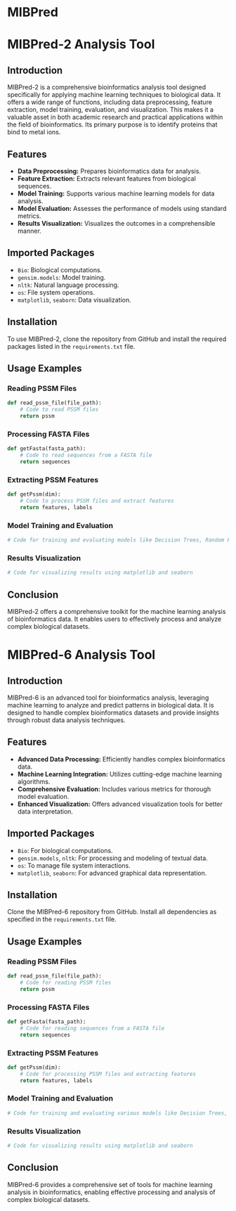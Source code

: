 # MIBPred

# MIBPred-2 Analysis Tool

## Introduction
MIBPred-2 is a comprehensive bioinformatics analysis tool designed specifically for applying machine learning techniques to biological data. It offers a wide range of functions, including data preprocessing, feature extraction, model training, evaluation, and visualization. This makes it a valuable asset in both academic research and practical applications within the field of bioinformatics. Its primary purpose is to identify proteins that bind to metal ions.

## Features
- **Data Preprocessing:** Prepares bioinformatics data for analysis.
- **Feature Extraction:** Extracts relevant features from biological sequences.
- **Model Training:** Supports various machine learning models for data analysis.
- **Model Evaluation:** Assesses the performance of models using standard metrics.
- **Results Visualization:** Visualizes the outcomes in a comprehensible manner.

## Imported Packages
- `Bio`: Biological computations.
- `gensim.models`: Model training.
- `nltk`: Natural language processing.
- `os`: File system operations.
- `matplotlib`, `seaborn`: Data visualization.

## Installation
To use MIBPred-2, clone the repository from GitHub and install the required packages listed in the `requirements.txt` file.

## Usage Examples

### Reading PSSM Files
```python
def read_pssm_file(file_path):
    # Code to read PSSM files
    return pssm
```

### Processing FASTA Files
```python
def getFasta(fasta_path):
    # Code to read sequences from a FASTA file
    return sequences
```

### Extracting PSSM Features
```python
def getPssm(dim):
    # Code to process PSSM files and extract features
    return features, labels
```

### Model Training and Evaluation
```python
# Code for training and evaluating models like Decision Trees, Random Forest, etc.
```

### Results Visualization
```python
# Code for visualizing results using matplotlib and seaborn
```

## Conclusion
MIBPred-2 offers a comprehensive toolkit for the machine learning analysis of bioinformatics data. It enables users to effectively process and analyze complex biological datasets.

# MIBPred-6 Analysis Tool

## Introduction
MIBPred-6 is an advanced tool for bioinformatics analysis, leveraging machine learning to analyze and predict patterns in biological data. It is designed to handle complex bioinformatics datasets and provide insights through robust data analysis techniques.

## Features
- **Advanced Data Processing:** Efficiently handles complex bioinformatics data.
- **Machine Learning Integration:** Utilizes cutting-edge machine learning algorithms.
- **Comprehensive Evaluation:** Includes various metrics for thorough model evaluation.
- **Enhanced Visualization:** Offers advanced visualization tools for better data interpretation.

## Imported Packages
- `Bio`: For biological computations.
- `gensim.models`, `nltk`: For processing and modeling of textual data.
- `os`: To manage file system interactions.
- `matplotlib`, `seaborn`: For advanced graphical data representation.

## Installation
Clone the MIBPred-6 repository from GitHub. Install all dependencies as specified in the `requirements.txt` file.

## Usage Examples

### Reading PSSM Files
```python
def read_pssm_file(file_path):
    # Code for reading PSSM files
    return pssm
```

### Processing FASTA Files
```python
def getFasta(fasta_path):
    # Code for reading sequences from a FASTA file
    return sequences
```

### Extracting PSSM Features
```python
def getPssm(dim):
    # Code for processing PSSM files and extracting features
    return features, labels
```

### Model Training and Evaluation
```python
# Code for training and evaluating various models like Decision Trees, Random Forest, etc.
```

### Results Visualization
```python
# Code for visualizing results using matplotlib and seaborn
```

## Conclusion
MIBPred-6 provides a comprehensive set of tools for machine learning analysis in bioinformatics, enabling effective processing and analysis of complex biological datasets.
